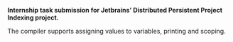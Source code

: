 **Internship task submission for Jetbrains' Distributed Persistent Project Indexing project.**

The compiler supports assigning values to variables, printing and scoping.

